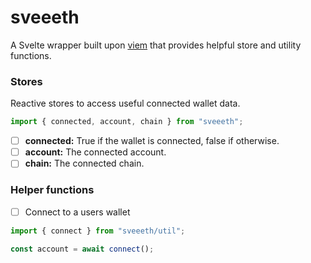# sveeeth

A Svelte wrapper built upon [viem](https://github.com/wagmi-dev/viem) that provides helpful store and utility functions.

### Stores

Reactive stores to access useful connected wallet data.

```js
import { connected, account, chain } from "sveeeth";
```

- [ ] **connected:** True if the wallet is connected, false if otherwise.
- [ ] **account:** The connected account.
- [ ] **chain:** The connected chain.

### Helper functions

- [ ] Connect to a users wallet

```js
import { connect } from "sveeeth/util";

const account = await connect();
```